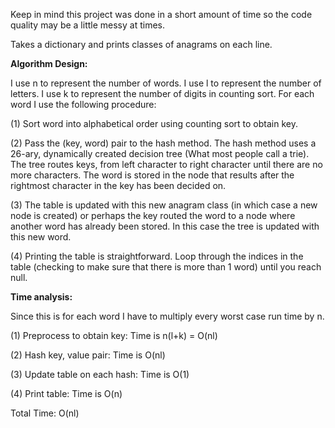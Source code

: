 Keep in mind this project was done in a short amount of time so the code quality may be a little messy at times.


Takes a dictionary and prints classes of anagrams on each line.

**Algorithm Design:**


I use n to represent the number of words. I use l to represent the number of letters. I use k to represent the number of digits in counting sort. 
For each word I use the following procedure:

(1) Sort word into alphabetical order using counting sort to obtain key.

(2) Pass the (key, word) pair to the hash method. The hash method uses a 26-ary, dynamically created decision tree (What most people call a trie). The tree routes keys, from left character to right character until there are no more characters. The word is stored in the node that results after the rightmost character in the key has been decided on. 

(3) The table is updated with this new anagram class (in which case a new node is created) or perhaps the key routed the word to a node where another word has already been stored. In this case the tree is updated with this new word.

(4) Printing the table is straightforward. Loop through the indices in the table (checking to make sure that there is more than 1 word) until you reach null.




**Time analysis:**

Since this is for each word I have to multiply every worst case run time by n.

(1) Preprocess to obtain key: Time is n(l+k) = O(nl)

(2) Hash key, value pair: Time is O(nl)

(3) Update table on each hash: Time is O(1)

(4) Print table: Time is O(n)

Total Time: O(nl)